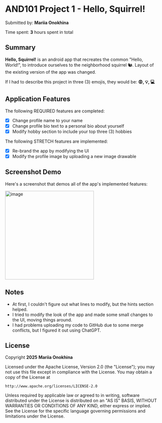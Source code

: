 <!-- (This is a comment) INSTRUCTIONS: Go through this page and fill out any **bolded** entries with their correct values.-->

# AND101 Project 1 - Hello, Squirrel!

Submitted by: **Mariia Onokhina**

Time spent: **3** hours spent in total

## Summary

**Hello, Squirrel!** is an android app that recreates the common "Hello, World!", to introduce ourselves to the neighborhood squirrel 🐿. 
Layout of the existing version of the app was changed.

If I had to describe this project in three (3) emojis, they would be: **😡, 💡, 💻**

## Application Features

<!-- (This is a comment) Please be sure to change the [ ] to [x] for any features you completed.  If a feature is not checked [x], you might miss the points for that item! -->

The following REQUIRED features are completed:

- [X] Change profile name to your name
- [X] Change profile bio text to a personal bio about yourself
- [X] Modify hobby section to include your top three (3) hobbies

The following STRETCH features are implemented:

- [X] Re-brand the app by modifying the UI
- [X] Modify the profile image by uploading a new image drawable

## Screenshot Demo

Here's a screenshot that demos all of the app's implemented features:

<img width="289" alt="image" src="https://github.com/user-attachments/assets/1a744b7e-f8a8-44a5-9f2e-d3f9e3da68a1" />

## Notes

- At first, I couldn't figure out what lines to modify, but the hints section helped.
- I tried to modify the look of the app and made some small changes to the UI, moving things around.
- I had problems uploading my code to GitHub due to some merge conflicts, but I figured it out using ChatGPT.

## License

Copyright **2025** **Mariia Onokhina**

Licensed under the Apache License, Version 2.0 (the "License");
you may not use this file except in compliance with the License.
You may obtain a copy of the License at

    http://www.apache.org/licenses/LICENSE-2.0

Unless required by applicable law or agreed to in writing, software
distributed under the License is distributed on an "AS IS" BASIS,
WITHOUT WARRANTIES OR CONDITIONS OF ANY KIND, either express or implied.
See the License for the specific language governing permissions and
limitations under the License.

